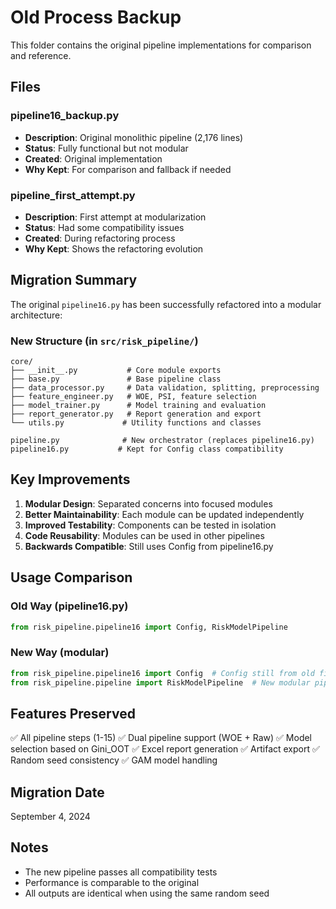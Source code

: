 # Old Process Backup

This folder contains the original pipeline implementations for comparison and reference.

## Files

### pipeline16_backup.py
- **Description**: Original monolithic pipeline (2,176 lines)
- **Status**: Fully functional but not modular
- **Created**: Original implementation
- **Why Kept**: For comparison and fallback if needed

### pipeline_first_attempt.py  
- **Description**: First attempt at modularization
- **Status**: Had some compatibility issues
- **Created**: During refactoring process
- **Why Kept**: Shows the refactoring evolution

## Migration Summary

The original `pipeline16.py` has been successfully refactored into a modular architecture:

### New Structure (in `src/risk_pipeline/`)

```
core/
├── __init__.py           # Core module exports
├── base.py               # Base pipeline class
├── data_processor.py     # Data validation, splitting, preprocessing
├── feature_engineer.py   # WOE, PSI, feature selection
├── model_trainer.py      # Model training and evaluation
├── report_generator.py   # Report generation and export
└── utils.py             # Utility functions and classes

pipeline.py              # New orchestrator (replaces pipeline16.py)
pipeline16.py           # Kept for Config class compatibility
```

## Key Improvements

1. **Modular Design**: Separated concerns into focused modules
2. **Better Maintainability**: Each module can be updated independently
3. **Improved Testability**: Components can be tested in isolation
4. **Code Reusability**: Modules can be used in other pipelines
5. **Backwards Compatible**: Still uses Config from pipeline16.py

## Usage Comparison

### Old Way (pipeline16.py)
```python
from risk_pipeline.pipeline16 import Config, RiskModelPipeline
```

### New Way (modular)
```python
from risk_pipeline.pipeline16 import Config  # Config still from old file
from risk_pipeline.pipeline import RiskModelPipeline  # New modular pipeline
```

## Features Preserved

✅ All pipeline steps (1-15)
✅ Dual pipeline support (WOE + Raw)
✅ Model selection based on Gini_OOT
✅ Excel report generation
✅ Artifact export
✅ Random seed consistency
✅ GAM model handling

## Migration Date
September 4, 2024

## Notes
- The new pipeline passes all compatibility tests
- Performance is comparable to the original
- All outputs are identical when using the same random seed